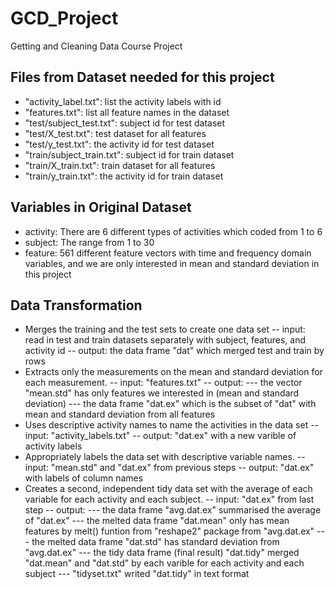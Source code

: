 GCD_Project
===========

Getting and Cleaning Data Course Project

## Files from Dataset needed for this project
- "activity_label.txt": list the activity labels with id
- "features.txt": list all feature names in the dataset
- "test/subject_test.txt": subject id for test dataset
- "test/X_test.txt": test dataset for all features
- "test/y_test.txt": the activity id for test dataset
- "train/subject_train.txt": subject id for train dataset
- "train/X_train.txt": train dataset for all features
- "train/y_train.txt": the activity id for train dataset

## Variables in Original Dataset

- activity: There are 6 different types of activities which coded from 1 to 6
- subject: The range from 1 to 30
- feature: 561 different feature vectors with time and frequency domain variables, and we are only interested in mean and standard deviation in this project

## Data Transformation
- Merges the training and the test sets to create one data set
 -- input: read in test and train datasets separately with subject, features, and activity id
 -- output: the data frame "dat" which merged test and train by rows
- Extracts only the measurements on the mean and standard deviation for each measurement. 
  -- input: "features.txt"
  -- output: 
     --- the vector "mean.std" has only features we interested in (mean and standard deviation)
     --- the data frame "dat.ex" which is the subset of "dat" with mean and standard deviation from all features
- Uses descriptive activity names to name the activities in the data set
  -- input: "activity_labels.txt"
  -- output: "dat.ex" with a new varible of activity labels
- Appropriately labels the data set with descriptive variable names. 
  -- input: "mean.std" and "dat.ex" from previous steps
  -- output: "dat.ex" with labels of column names
- Creates a second, independent tidy data set with the average of each variable for each activity and each subject.
  -- input: "dat.ex" from last step
  -- output: 
     --- the data frame "avg.dat.ex" summarised the average of "dat.ex"
     --- the melted data frame "dat.mean" only has mean features by melt() funtion from "reshape2" package from "avg.dat.ex"
     --- the melted data frame "dat.std" has standard deviation from "avg.dat.ex"
     --- the tidy data frame (final result) "dat.tidy" merged "dat.mean" and "dat.std" by each varible for each activity and each subject
     --- "tidyset.txt" writed "dat.tidy" in text format


